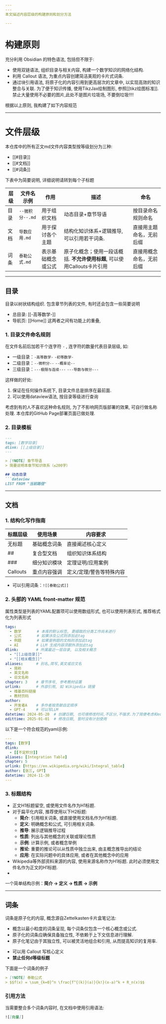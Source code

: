 ```yaml
---
---
本文描述内容层级的构建原则和划分方法

---
```

# 构建原则
充分利用 Obsidian 的特色语法, 包括但不限于: 
- 使用双链语法, 组织目录与相关内容, 构建一个数学知识的网络化结构. 
- 利用 Callout 语法, 为重点内容创建简洁美观的卡片式词条. 
- 通过块引用语法, 将原子化的内容引用到更高层次的文章中, 以实现高效的知识整合与关联.
为了便于知识传播, 使用TikzJax绘制图形, 参照[[tikz绘图标准]]. 
禁止大量使用不必要的图片,此处不是图片垃圾场, 不要倒垃圾!!!!

根据以上原则, 我构建了如下内容规范

---
# 文件层级

本仓库中的所有正文md文件内容类型按等级划分为三种:
- [[#目录]]
- [[#文档]]
- [[#词条]]

下表中为简要说明, 详细说明请转到每个子标题

| 层级  | 文件名示例        | 作用        | 描述                                           | 命名           |
| --- | ------------ | --------- | -------------------------------------------- | ------------ |
| 目录  | `--微积分--.md` | 用于组织文档    | 动态目录+章节导语                                    | 按目录命名规则命名    |
| 文档  | `导数应用.md`    | 用于探讨各个主题  | 结构化知识体系+逻辑推导, 可以引用若干词条.                      | 直接用主题命名，无前后缀 |
| 词条  | `泰勒公式.md`    | 表示基础概念或公式 | 原子化概念；使用一段话概括. **不允许使用标题**, 可以使用Callouts卡片引用 | 直接用概念命名，无前后缀 |

---
## 目录
目录以树状结构组织. 包含章节列表的文件, 有时还会包含一些简要说明
- 总目录: [[-高等数学-]]
- 导航页: [[Home]]
这两者之间有功能上的重叠, 
### 1. 目录文件命名规则
在文件名前后加若干个连字符 `-` , 连字符的数量代表目录层级, 如: 
- 一级目录：`-高等数学-` `-初等数学-` 
- 二级目录：`--微积分--` `--概率论--`
- 三级目录：`---极限与连续---` `---导数与微分---`

这样做的好处: 
1. 保证在任何操作系统下, 目录文件总是排序在最前面. 
2. 可以使用dataview语法, 按目录等级进行查询

考虑到有的人不喜欢这种命名规则, 为了不影响网页版部署的效果, 可自行做名称处理. 本仓库的GitHub Page部署页面已做处理.

### 2. 目录模板
```markdown
---
tags: [数学目录]
dlink: [[上级目录]]
---

> [!NOTE] 章节导语
> 简要说明本章节知识体系（≤200字）

## 动态目录
```dataview
LIST FROM "当前路径"
```
---
## 文档
### 1. 结构化写作指南
| 标题层级     | 使用场景   | 内容要求          |
| -------- | ------ | ------------- |
| 无标题      | 基础概念词条 | 直接阐述核心定义      |
| ##       | 复合型文档  | 组织知识体系结构      |
| ###      | 细分知识模块 | 定理证明/应用案例     |
| Callouts | 重点内容强调 | 定义/定理/警告等特殊内容 |

* 可以引用词条：`![[泰勒公式]]`
### 2. 头部的 YAML front-matter 规范

属性类型是列表的YAML配置项可以使用数组形式, 也可以使用列表形式, 推荐格式化为列表形式

```yaml
tags: 
  - 数学       # 本库的默认标签, 更细致的分类工作尚未进行
  - 公式       # 如果涉及公式则添加此tag
  - 例题       # 如果是例题的文档则添加此tag
  - AI        # LLM 生成内容须额外添加此tag
dlink:        # 所属最近一层目录, 以及相关概念
  - "[[上级目录]]"
  - "[[相关概念]]"
aliases:      # 别名,简写,英文或日文名
  - 简称
  - 英文名称
  - 日文名称
chapter: 3    # 章节序号, 参考教材设置
urlink:       # 外部引用, 如 Wikipedia 链接
  - 维基百科链接
  - 教材页码
author:
  - 开发者A    # 多作者按贡献自定顺序
  - GPT-4     # 可以写LLM
datetime: 2024-05-20  # 创建日期, 也可填修改时间,不区分,不强求.为了简便考虑和edittime共用datetime属性
edittime: 2025-01-01  # 修改日期, 暂时没有计划使用
```

以下是一个符合规范的yaml示例: 
```yaml
---
tags: [数学]
dlink: 
  - [[不定积分]]
aliases: [Integration Table]
chapter: 5
urlink: [https://en.wikipedia.org/wiki/Integral_table]
author: [张三, GPT]
datetime: 2024-11-30
---
```
### 3. 标题结构
- 正文H1标题留空, 或使用文件名作为H1标题. 
- 对于扁平化内容, 推荐使用以下H2标题: 
	- **简介**: 引用相关词条, 或直接使用文档名作为H1标题. 
	- **定义**: 明确概念和公式, 可引用相关词条. 
	- **推导**: 展示逻辑推导过程
	- **性质**: 列出与其他概念的关联或理论性质
	- **示例**: 计算示例, 或者概念举例
	- **推论**: 重要的推论可以从性质中独立出来, 由主概念推导出的结论
	- **应用**: 在实际问题中的具体应用, 或者在其他概念中的应用
- Wikipedia等外部资料来源的内容, 使用来源名称作为H1标题. 此时必须使用文件名作为正文的H1标题. 
- 

一个简单结构示例：**简介 → 定义 → 性质 → 示例**



---
## 词条

词条是原子化的内容, 概念源自Zettelkasten卡片盒笔记法: 
- 概念以最小粒度的词条呈现, 每个词条仅包含一个核心概念或公式. 
- 原子化的词条应确保具备独立性, 不依赖于上下文信息进行理解. 
- 原子化笔记由于其独立性, 可以被灵活地组合和引用, 从而提高知识的复用率. 
* 可以用 Callout 写核心定义
* **禁止任何d等级标题**

下面是一个词条的例子
```markdown
> [!NOTE] 泰勒公式
> $$f(x) = \sum_{k=0}^n \frac{f^{(k)}(a)}{k!}(x-a)^k + R_n(x)$$
```
### 引用方法
当需要整合多个词条内容时, 在文档中使用引用语法: 
```markdown
![[向量]]
```
